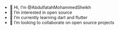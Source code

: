 - 👋 Hi, I’m @AbdulfatahMohammedSheikh
- 👀 I’m interested in open source
- 🌱 I’m currently learning dart and flutter 
- 💞️ I’m looking to collaborate on open source projects


<!---
AbdulfatahMohammedSheikh/AbdulfatahMohammedSheikh this repo is my diary that document my journey as a software developer.
--->
